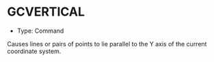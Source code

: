 # GCVERTICAL

- Type: Command

Causes lines or pairs of points to lie parallel to the Y axis of the current coordinate system.
